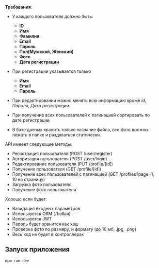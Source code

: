 **Требования**:

- У каждого пользователя должно быть:
  - **ID**
  - **Имя**
  - **Фамилия**
  - **Email**
  - **Пароль**
  - **Пол(Мужской, Женский)**
  - **Фото**
  - **Дата регистрации**
- При регистрации указывается только

  - **Имя**
  - **Email**
  - **Пароль**

- При редактировании можно менять всю информацию кроме _id_, _Пароля_, _Дата регистрации_.
- При получение всех пользователей с пагинацией сортировать по дате регистрации.
- В базе данных хранить только название файла, все фото должны лежать в папке и раздаваться статически.

API имееет следующие методы:

- Регистрация пользователя (POST /user/register)
- Авторизация пользователя (POST /user/login)
- Редактирование пользователя (PUT /profile/[id])
- Получение пользователя (GET /profile/[id])
- Получение всех пользователей с пагинацией (GET /profiles?page=1, 10 на страницу)
- Загрузка фото пользователя
- Получение фото пользователя

Хорошо если будет:

- Валидация входных параметров
- Используется ORM (Любая)
- Используется JWT
- Пароль будет хранится как хеш
- Проверка фото по размеру, и формату (до 10 мб, .jpg, .png)
- Весь код не будет в контроллерах

## Запуск приложения

`npm run dev`
